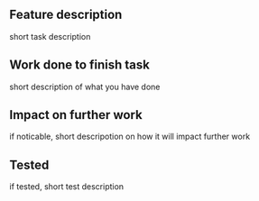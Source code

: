 ## Feature description

short task description

## Work done to finish task

short description of what you have done

## Impact on further work

if noticable, short descripotion on how it will impact further work

## Tested 

if tested, short test description